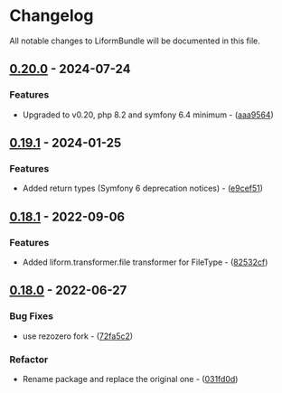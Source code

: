 # Changelog

All notable changes to LiformBundle will be documented in this file.

## [0.20.0](https://github.com/rezozero/LiformBundle/compare/v0.19.1...v0.20.0) - 2024-07-24

### Features

- Upgraded to v0.20, php 8.2 and symfony 6.4 minimum - ([aaa9564](https://github.com/rezozero/LiformBundle/commit/aaa95643551a76925a5af945b3cd7051887dd3b4))

## [0.19.1](https://github.com/rezozero/LiformBundle/compare/v0.19.0...v0.19.1) - 2024-01-25

### Features

- Added return types (Symfony 6 deprecation notices) - ([e9cef51](https://github.com/rezozero/LiformBundle/commit/e9cef51db4ed7b2f5def03f3cdea6bdee66b389f))

## [0.18.1](https://github.com/rezozero/LiformBundle/compare/v0.18.0...v0.18.1) - 2022-09-06

### Features

- Added liform.transformer.file transformer for FileType - ([82532cf](https://github.com/rezozero/LiformBundle/commit/82532cf639c43a09a29937b1a6cfe5c4735e56f4))

## [0.18.0](https://github.com/rezozero/LiformBundle/compare/v0.17.0...v0.18.0) - 2022-06-27

### Bug Fixes

- use rezozero fork - ([72fa5c2](https://github.com/rezozero/LiformBundle/commit/72fa5c2ec7619c1b402c930b699fa06685fc24fd))

### Refactor

- Rename package and replace the original one - ([031fd0d](https://github.com/rezozero/LiformBundle/commit/031fd0d9cd498d0ce58c4011f06035c5c4a46dba))

<!-- generated by git-cliff -->

